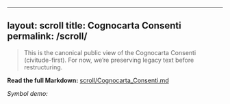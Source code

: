 <!-- status: stub; target: 150+ words -->
<!-- status: stub; target: 150+ words -->
<!-- status: stub; target: 150+ words -->
<!-- status: stub; target: 150+ words -->
---
layout: scroll
title: Cognocarta Consenti
permalink: /scroll/
---

> This is the canonical public view of the Cognocarta Consenti (civitude-first).
> For now, we’re preserving legacy text before restructuring.

**Read the full Markdown:** [scroll/Cognocarta_Consenti.md](/scroll/Cognocarta_Consenti.md)

*Symbol demo:* <span class="gib" data-gib="consent" data-fallback="CONSENT"></span>





